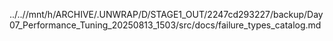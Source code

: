 ../..//mnt/h/ARCHIVE/.UNWRAP/D/STAGE1_OUT/2247cd293227/backup/Day07_Performance_Tuning_20250813_1503/src/docs/failure_types_catalog.md